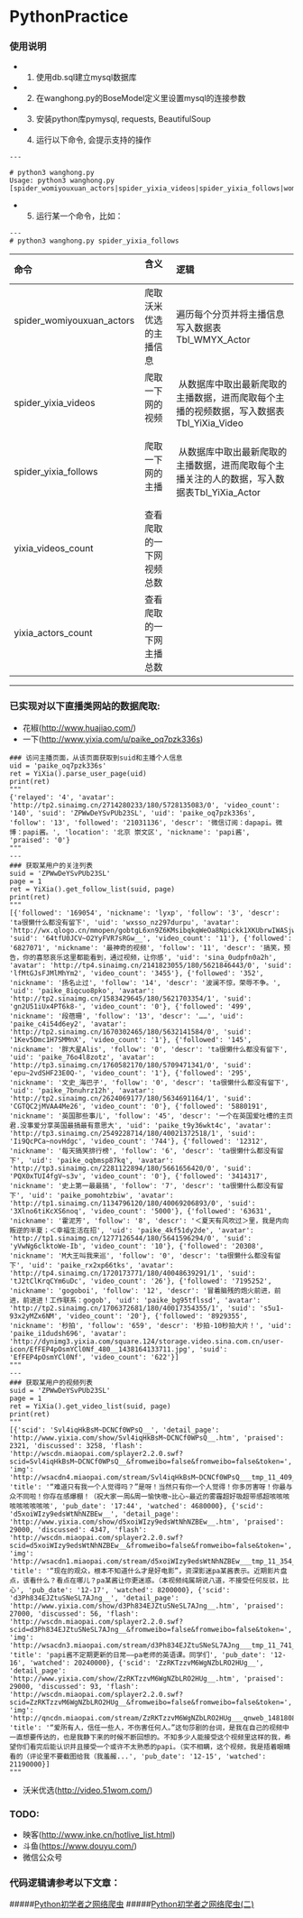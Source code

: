 # PythonPractice

### 使用说明
* 1. 使用db.sql建立mysql数据库
* 2. 在wanghong.py的BoseModel定义里设置mysql的连接参数
* 3. 安装python库pymysql, requests, BeautifulSoup
* 4. 运行以下命令, 会提示支持的操作
```
---

# python3 wanghong.py
Usage: python3 wanghong.py [spider_womiyouxuan_actors|spider_yixia_videos|spider_yixia_follows|womiyouxuan_actors_count|yixia_videos_count|yixia_actors_count]
```
* 5. 运行某一个命令，比如：
```
---
# python3 wanghong.py spider_yixia_follows
```
| 命令       | 含义          | 逻辑  |
| :------------- |:-------------|:-----|
| spider_womiyouxuan_actors      | 爬取沃米优选的主播信息 | 遍历每个分页并将主播信息写入数据表Tbl_WMYX_Actor |
| spider_yixia_videos      | 爬取一下网的视频     |  从数据库中取出最新爬取的主播数据，进而爬取每个主播的视频数据，写入数据表Tbl_YiXia_Video |
| spider_yixia_follows | 爬取一下网的主播     |  从数据库中取出最新爬取的主播数据，进而爬取每个主播关注的人的数据，写入数据表Tbl_YiXia_Actor |
|yixia_videos_count|查看爬取的一下网视频总数|
|yixia_actors_count|查看爬取的一下网主播总数|
---
### 已实现对以下直播类网站的数据爬取:
* 花椒(http://www.huajiao.com/)
* 一下(http://www.yixia.com/u/paike_oq7pzk336s)
```
### 访问主播页面，从该页面获取到suid和主播个人信息
uid = 'paike_oq7pzk336s'
ret = YiXia().parse_user_page(uid)
print(ret)
"""
{'relayed': '4', 'avatar': 'http://tp2.sinaimg.cn/2714280233/180/5728135083/0', 'video_count': '140', 'suid': 'ZPWwDeYSvPUb23SL', 'uid': 'paike_oq7pzk336s', 'follow': '13', 'followed': '21031136', 'descr': '微信订阅：dapapi。微博：papi酱。', 'location': '北京 崇文区', 'nickname': 'papi酱', 'praised': '0'}
"""
---
### 获取某用户的关注列表
suid = 'ZPWwDeYSvPUb23SL'
page = 1
ret = YiXia().get_follow_list(suid, page)
print(ret)
"""
[{'followed': '169054', 'nickname': 'lyxp', 'follow': '3', 'descr': 'ta很懒什么都没有留下', 'uid': 'wxsso_nz297durpu', 'avatar': 'http://wx.qlogo.cn/mmopen/gobtgL6xn9Z6KMsibqkqWeOa8Npickk1XKUbrwIWASjw40vdNWUT74PxVIdFe8FmAQu80Yq01rx4WL74rULianT2iaSz5PKgAedH/0', 'suid': '64tfU0JCV~O2YyFVR7sRGw__', 'video_count': '11'}, {'followed': '6827071', 'nickname': '最神奇的视频', 'follow': '11', 'descr': '搞笑，预告，你的喜怒哀乐这里都能看到，通过视频，让你感', 'uid': 'sina_0udpfn0a2h', 'avatar': 'http://tp4.sinaimg.cn/2141823055/180/5621846443/0', 'suid': 'lfMtGJsFJMlMhYm2', 'video_count': '3455'}, {'followed': '352', 'nickname': '扬名止过', 'follow': '14', 'descr': '波澜不惊，荣辱不争。', 'uid': 'paike_8iqcuo8pko', 'avatar': 'http://tp2.sinaimg.cn/1583429645/180/5621703354/1', 'suid': 'gn2U51iUx4PT6k8-', 'video_count': '0'}, {'followed': '499', 'nickname': '段蓓珊', 'follow': '13', 'descr': '……', 'uid': 'paike_c4i54d6ey2', 'avatar': 'http://tp2.sinaimg.cn/1670302465/180/5632141584/0', 'suid': '1Kev5Dmc1H7SMMnX', 'video_count': '1'}, {'followed': '145', 'nickname': '胖大星Alis', 'follow': '0', 'descr': 'ta很懒什么都没有留下', 'uid': 'paike_76o4l8zotz', 'avatar': 'http://tp3.sinaimg.cn/1760582170/180/5709471341/0', 'suid': 'epu~2vdSHF23E0Q-', 'video_count': '1'}, {'followed': '295', 'nickname': '文史_海巴子', 'follow': '0', 'descr': 'ta很懒什么都没有留下', 'uid': 'paike_7bnuhrz12h', 'avatar': 'http://tp2.sinaimg.cn/2624069177/180/5634691164/1', 'suid': 'CGTQC2jMVAA4Me26', 'video_count': '0'}, {'followed': '5880191', 'nickname': '英国那些事儿', 'follow': '45', 'descr': '一个在英国爱吐槽的主页君.没事爱分享英国最搞最有意思大', 'uid': 'paike_t9y36wkt4c', 'avatar': 'http://tp3.sinaimg.cn/2549228714/180/40021372518/1', 'suid': 'Ii9QcPCa~novHdgc', 'video_count': '744'}, {'followed': '12312', 'nickname': '每天搞笑排行榜', 'follow': '6', 'descr': 'ta很懒什么都没有留下', 'uid': 'paike_oqbmsp87kq', 'avatar': 'http://tp3.sinaimg.cn/2281122894/180/5661656420/0', 'suid': 'PQX0xTUI4fgV~s3v', 'video_count': '0'}, {'followed': '3414317', 'nickname': '史上第一最最搞', 'follow': '7', 'descr': 'ta很懒什么都没有留下', 'uid': 'paike_pomohtzbiw', 'avatar': 'http://tp1.sinaimg.cn/1134796120/180/40069206893/0', 'suid': '3Xlno6tiKcXS6noq', 'video_count': '5000'}, {'followed': '63631', 'nickname': '霍泥芳', 'follow': '8', 'descr': '＜夏天有风吹过＞里，我是内向叛逆的半夏；＜幸福生活在招', 'uid': 'paike_4kf51dy2de', 'avatar': 'http://tp1.sinaimg.cn/1277126544/180/5641596294/0', 'suid': 'yVwNg6clktoWe-Ib', 'video_count': '10'}, {'followed': '20308', 'nickname': 'M大王叫我来巡', 'follow': '0', 'descr': 'ta很懒什么都没有留下', 'uid': 'paike_rx2xp66tks', 'avatar': 'http://tp4.sinaimg.cn/1720173771/180/40048639291/1', 'suid': 'tJ2tClKrqCYm6uDc', 'video_count': '26'}, {'followed': '7195252', 'nickname': 'gogoboi', 'follow': '12', 'descr': '冒着脑残的炮火前进，前进，前进进！工作联系：gogob', 'uid': 'paike_bg95tflssd', 'avatar': 'http://tp2.sinaimg.cn/1706372681/180/40017354355/1', 'suid': 's5u1-93x2yMZx6NM', 'video_count': '20'}, {'followed': '8929355', 'nickname': '秒拍', 'follow': '659', 'descr': '秒拍-10秒拍大片！', 'uid': 'paike_i1dudsh696', 'avatar': 'http://dynimg3.yixia.com/square.124/storage.video.sina.com.cn/user-icon/EfFEP4pOsmYCl0Nf_480__1438164133711.jpg', 'suid': 'EfFEP4pOsmYCl0Nf', 'video_count': '622'}]
"""
---
### 获取某用户的视频列表
suid = 'ZPWwDeYSvPUb23SL'
page = 1
ret = YiXia().get_video_list(suid, page)
print(ret)
"""
[{'scid': 'Svl4iqHkBsM~DCNCf0WPsQ__', 'detail_page': 'http://www.yixia.com/show/Svl4iqHkBsM~DCNCf0WPsQ__.htm', 'praised': 2321, 'discussed': 3258, 'flash': 'http://wscdn.miaopai.com/splayer2.2.0.swf?scid=Svl4iqHkBsM~DCNCf0WPsQ__&fromweibo=false&fromweibo=false&token=', 'img': 'http://wsacdn4.miaopai.com/stream/Svl4iqHkBsM~DCNCf0WPsQ___tmp_11_409_.jpg', 'title': '“难道只有我一个人觉得吗？”是呀！当然只有你一个人觉得！你多厉害呀！你最与众不同啦！你存在感爆棚！（祝大家一周&周一愉快嗷~比心~最近的雾霾超好吸超带感超咳咳咳咳咳咳咳咳咳', 'pub_date': '17:44', 'watched': 4680000}, {'scid': 'd5xoiWIzy9edsWtNhNZBEw__', 'detail_page': 'http://www.yixia.com/show/d5xoiWIzy9edsWtNhNZBEw__.htm', 'praised': 29000, 'discussed': 4347, 'flash': 'http://wscdn.miaopai.com/splayer2.2.0.swf?scid=d5xoiWIzy9edsWtNhNZBEw__&fromweibo=false&fromweibo=false&token=', 'img': 'http://wsacdn1.miaopai.com/stream/d5xoiWIzy9edsWtNhNZBEw___tmp_11_354_.jpg', 'title': '“现在的观众，根本不知道什么才是好电影”，资深影迷pa某酱表示。近期影片盘点，该看什么？看点在哪儿？pa某酱让你更迷惑。（本视频纯属胡说八道，不接受任何反驳，比心️', 'pub_date': '12-17', 'watched': 8200000}, {'scid': 'd3Ph834EJZtuSNeSL7AJng__', 'detail_page': 'http://www.yixia.com/show/d3Ph834EJZtuSNeSL7AJng__.htm', 'praised': 27000, 'discussed': 56, 'flash': 'http://wscdn.miaopai.com/splayer2.2.0.swf?scid=d3Ph834EJZtuSNeSL7AJng__&fromweibo=false&fromweibo=false&token=', 'img': 'http://wsacdn3.miaopai.com/stream/d3Ph834EJZtuSNeSL7AJng___tmp_11_741_.jpg', 'title': 'papi酱不定期更新的日常——pa老师的英语课。同学们', 'pub_date': '12-16', 'watched': 20240000}, {'scid': 'ZzRKTzzvM6WgNZbLRO2HUg__', 'detail_page': 'http://www.yixia.com/show/ZzRKTzzvM6WgNZbLRO2HUg__.htm', 'praised': 29000, 'discussed': 93, 'flash': 'http://wscdn.miaopai.com/splayer2.2.0.swf?scid=ZzRKTzzvM6WgNZbLRO2HUg__&fromweibo=false&fromweibo=false&token=', 'img': 'http://qncdn.miaopai.com/stream/ZzRKTzzvM6WgNZbLRO2HUg___qnweb_14818081966424.jpg', 'title': '“爱所有人，信任一些人，不伤害任何人。”这句莎剧的台词，是我在自己的视频中一直想要传达的，也是我静下来的时候不断回想的。不知多少人能接受这个视频里这样的我，希望你们看完后能认识并且接受一个或许不太熟悉的papi。（实不相瞒，这个视频，我是捂着眼睛看的（评论里不要截图给我（我羞赧...', 'pub_date': '12-15', 'watched': 21190000}]
"""
```
* 沃米优选(http://video.51wom.com/)

### TODO:
* 映客(http://www.inke.cn/hotlive_list.html)
* 斗鱼(https://www.douyu.com/)
* 微信公众号

### 代码逻辑请参考以下文章：
#####[Python初学者之网络爬虫](http://mp.weixin.qq.com/s/vNcQtXWjGHnc6JMjt_vWiQ "Python初学者之网络爬虫")
#####[Python初学者之网络爬虫(二)](http://mp.weixin.qq.com/s/WoLKDnaFBcJ-u3msAqtDNw "Python初学者之网络爬虫(二)")
